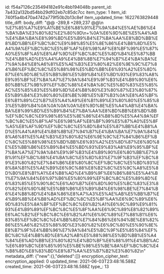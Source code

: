 id: f54a7126c235494182e91c4bb194048b
parent_id: 7a432a132bd54bb29df02eb7c85dc7cc
item_type: 1
item_id: 740f5a4b470a4742a779f50b2b13c8ef
item_updated_time: 1622763829448
title_diff: 
body_diff: "@@ -289,8 +289,237 @@\\n %E7%85%A7%E9%A1%BE%E6%88%91%E7%9A%84%E5%AE%B6%E4%BA%BA%E3%80%82%E2%80%9D\\n+%0A%E6%9D%8E%E5%A4%AB%E4%BA%BA%E8%99%BD%E5%B9%B4%E7%BA%AA%E8%BD%BB%E8%BD%BB%EF%BC%8C%E9%98%85%E5%8E%86%E4%B8%8D%E5%A4%9A%EF%BC%8C%E5%8F%AF%E6%98%AF%E8%BF%99%E5%87%A0%E5%8F%A5%E8%AF%9D%EF%BC%8C%E5%8D%B4%E5%87%BB%E4%B8%AD%E5%A4%A9%E4%B8%8B%E7%94%B7%E4%BA%BA%E7%9A%84%E8%A6%81%E5%AE%B3%E3%80%82%E6%9E%9C%E7%84%B6%EF%BC%8C%E5%88%98%E5%BD%BB%E6%93%A2%E5%8D%87%E6%9D%8E%E5%BB%B6%E5%B9%B4%E5%BD%93%E9%83%A8%E9%95%BF%E7%BA%A7%E7%9A%84%E9%9F%B3%E4%B9%90%E6%80%BB%E7%9B%91%EF%BC%88%E4%BA%8C%E5%8D%83%E5%85%AC%E5%85%83%E5%89%8D%E4%B8%80%E3%80%87%E3%80%87%E5%B9%B4%E3%80%80%E8%BE%9B%E5%B7%B3%0A%E8%A5%BF%E6%B1%89%C2%B7%E5%A4%A9%E6%B1%89%E3%80%80%E5%85%83%E5%B9%B4%0A%0A%0A%0A%E6%9D%8E%E5%A4%AB%E4%BA%BA%E8%99%BD%E5%B9%B4%E7%BA%AA%E8%BD%BB%E8%BD%BB%EF%BC%8C%E9%98%85%E5%8E%86%E4%B8%8D%E5%A4%9A%EF%BC%8C%E5%8F%AF%E6%98%AF%E8%BF%99%E5%87%A0%E5%8F%A5%E8%AF%9D%EF%BC%8C%E5%8D%B4%E5%87%BB%E4%B8%AD%E5%A4%A9%E4%B8%8B%E7%94%B7%E4%BA%BA%E7%9A%84%E8%A6%81%E5%AE%B3%E3%80%82%E6%9E%9C%E7%84%B6%EF%BC%8C%E5%88%98%E5%BD%BB%E6%93%A2%E5%8D%87%E6%9D%8E%E5%BB%B6%E5%B9%B4%E5%BD%93%E9%83%A8%E9%95%BF%E7%BA%A7%E7%9A%84%E9%9F%B3%E4%B9%90%E6%80%BB%E7%9B%91%EF%BC%88%E4%BA%8C%E5%8D%83%E7%9F%B3%EF%BC%89%E3%80%82%E7%84%B6%E8%80%8C%EF%BC%8C%E5%BD%93%E8%8A%B1%E5%AE%B9%E6%9C%88%E8%B2%8C%E5%9C%A8%E5%8D%B0%E8%B1%A1%E4%B8%AD%E4%B9%9F%E6%B6%88%E5%A4%B1%E7%9A%84%E6%97%B6%E5%80%99%EF%BC%8C%E5%89%8D%E6%83%85%E5%90%8C%E6%A0%B7%E6%8D%90%E5%BC%83%E3%80%82%E6%9D%8E%E5%BB%B6%E5%B9%B4%E6%98%BE%E7%84%B6%E4%B8%8D%E4%BA%86%E8%A7%A3%E5%AE%AB%E5%BB%B7%E4%B9%8B%E4%B8%AD%EF%BC%8C%E5%8F%AA%E6%9C%89%E6%9D%83%E5%8A%BF%EF%BC%8C%E6%B2%A1%E6%9C%89%E9%81%93%E4%B9%89%EF%BC%8C%E5%8F%AA%E6%9C%89%E8%82%89%E6%AC%B2%EF%BC%8C%E6%B2%A1%E6%9C%89%E7%88%B1%E6%83%85%EF%BC%8C%E4%BB%8D%E7%84%B6%E6%94%BE%E8%82%86%E5%A6%82%E5%88%9D%E3%80%82%E6%9C%80%E5%90%8E%E8%B7%9F%E4%BB%96%E7%9A%84%E5%BC%9F%E5%85%84%EF%BC%8C%E4%BB%8D%E8%A2%AB%E5%88%98%E5%BD%BB%E5%A4%84%E6%AD%BB%E3%80%82%E4%BD%BF%E6%88%91%E4%BB%AC%E6%89%BC%E8%85%95%E5%BE%98%E5%BE%8A%EF%BC%8C%E4%B8%8D%E8%83%BD%E8%87%AA%E5%B7%B2%E3%80%82\\n"
metadata_diff: {"new":{},"deleted":[]}
encryption_cipher_text: 
encryption_applied: 0
updated_time: 2021-06-03T23:48:16.588Z
created_time: 2021-06-03T23:48:16.588Z
type_: 13